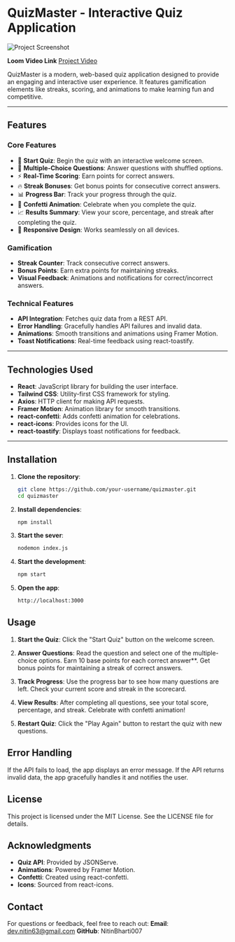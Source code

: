 # QuizMaster - Interactive Quiz Application



![Project Screenshot](../assets/Home.png)

**Loom Video Link**
[Project Video](https://www.loom.com/share/c057ecb1ae8e420790e67bfea54ccf50?sid=98e7da78-71d5-4cc5-a6ea-269c33899af2)


QuizMaster is a modern, web-based quiz application designed to provide an engaging and interactive user experience. It features gamification elements like streaks, scoring, and animations to make learning fun and competitive.

---

## Features

### Core Features
- 🚀 **Start Quiz**: Begin the quiz with an interactive welcome screen.
- 📝 **Multiple-Choice Questions**: Answer questions with shuffled options.
- ⚡ **Real-Time Scoring**: Earn points for correct answers.
- 🔥 **Streak Bonuses**: Get bonus points for consecutive correct answers.
- 📊 **Progress Bar**: Track your progress through the quiz.
- 🎉 **Confetti Animation**: Celebrate when you complete the quiz.
- 📈 **Results Summary**: View your score, percentage, and streak after completing the quiz.
- 📱 **Responsive Design**: Works seamlessly on all devices.

### Gamification
- **Streak Counter**: Track consecutive correct answers.
- **Bonus Points**: Earn extra points for maintaining streaks.
- **Visual Feedback**: Animations and notifications for correct/incorrect answers.

### Technical Features
- **API Integration**: Fetches quiz data from a REST API.
- **Error Handling**: Gracefully handles API failures and invalid data.
- **Animations**: Smooth transitions and animations using Framer Motion.
- **Toast Notifications**: Real-time feedback using react-toastify.

---

## Technologies Used

- **React**: JavaScript library for building the user interface.
- **Tailwind CSS**: Utility-first CSS framework for styling.
- **Axios**: HTTP client for making API requests.
- **Framer Motion**: Animation library for smooth transitions.
- **react-confetti**: Adds confetti animation for celebrations.
- **react-icons**: Provides icons for the UI.
- **react-toastify**: Displays toast notifications for feedback.

---

## Installation

1. **Clone the repository**:
   ```bash
   git clone https://github.com/your-username/quizmaster.git
   cd quizmaster
2. **Install dependencies**:
   ```bash
   npm install
3. **Start the sever**:
   ```bash
   nodemon index.js
4. **Start the development**:
   ```bash
   npm start
5. **Open the app**:
   ```bash
   http://localhost:3000

## Usage

1. **Start the Quiz**: Click the "Start Quiz" button on the welcome screen.

2. **Answer Questions**: Read the question and select one of the multiple-choice options. Earn 10 base points for each correct answer**. Get bonus points for maintaining a streak of correct answers.

3. **Track Progress**: Use the progress bar to see how many questions are left. Check your current score and streak in the scorecard.
   
4. **View Results**: After completing all questions, see your total score, percentage, and streak. Celebrate with confetti animation!

5. **Restart Quiz**: Click the "Play Again" button to restart the quiz with new questions.

## Error Handling

If the API fails to load, the app displays an error message. If the API returns invalid data, the app gracefully handles it and notifies the user.

## License
This project is licensed under the MIT License. See the LICENSE file for details.

## Acknowledgments

- **Quiz API**: Provided by JSONServe.
- **Animations**: Powered by Framer Motion.
- **Confetti**: Created using react-confetti.
- **Icons**: Sourced from react-icons.

## Contact

For questions or feedback, feel free to reach out:
**Email**: dev.nitin63@gmail.com
**GitHub**: NitinBharti007
